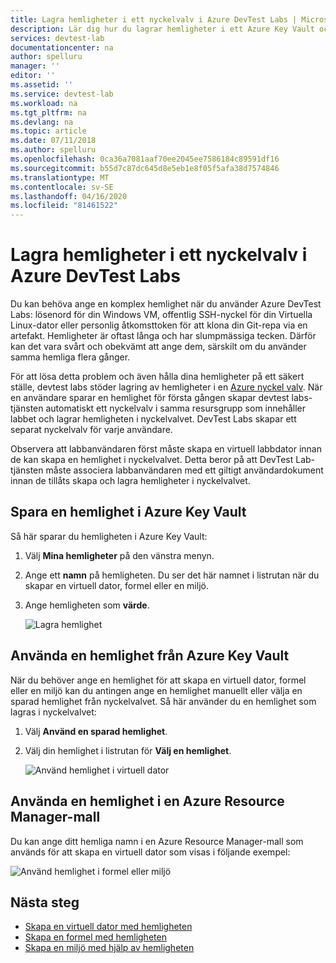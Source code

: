```yaml
---
title: Lagra hemligheter i ett nyckelvalv i Azure DevTest Labs | Microsoft-dokument
description: Lär dig hur du lagrar hemligheter i ett Azure Key Vault och använder dem när du skapar en virtuell dator, formel eller en miljö.
services: devtest-lab
documentationcenter: na
author: spelluru
manager: ''
editor: ''
ms.assetid: ''
ms.service: devtest-lab
ms.workload: na
ms.tgt_pltfrm: na
ms.devlang: na
ms.topic: article
ms.date: 07/11/2018
ms.author: spelluru
ms.openlocfilehash: 0ca36a7081aaf70ee2045ee7586184c89591df16
ms.sourcegitcommit: b55d7c87dc645d8e5eb1e8f05f5afa38d7574846
ms.translationtype: MT
ms.contentlocale: sv-SE
ms.lasthandoff: 04/16/2020
ms.locfileid: "81461522"
---
```

# <a name="store-secrets-in-a-key-vault-in-azure-devtest-labs"></a>Lagra hemligheter i ett nyckelvalv i Azure DevTest Labs
Du kan behöva ange en komplex hemlighet när du använder Azure DevTest Labs: lösenord för din Windows VM, offentlig SSH-nyckel för din Virtuella Linux-dator eller personlig åtkomsttoken för att klona din Git-repa via en artefakt. Hemligheter är oftast långa och har slumpmässiga tecken. Därför kan det vara svårt och obekvämt att ange dem, särskilt om du använder samma hemliga flera gånger.

För att lösa detta problem och även hålla dina hemligheter på ett säkert ställe, devtest labs stöder lagring av hemligheter i en [Azure nyckel valv](../key-vault/general/overview.md). När en användare sparar en hemlighet för första gången skapar devtest labs-tjänsten automatiskt ett nyckelvalv i samma resursgrupp som innehåller labbet och lagrar hemligheten i nyckelvalvet. DevTest Labs skapar ett separat nyckelvalv för varje användare. 

Observera att labbanvändaren först måste skapa en virtuell labbdator innan de kan skapa en hemlighet i nyckelvalvet. Detta beror på att DevTest Lab-tjänsten måste associera labbanvändaren med ett giltigt användardokument innan de tillåts skapa och lagra hemligheter i nyckelvalvet. 


## <a name="save-a-secret-in-azure-key-vault"></a>Spara en hemlighet i Azure Key Vault
Så här sparar du hemligheten i Azure Key Vault:

1. Välj **Mina hemligheter** på den vänstra menyn.
2. Ange ett **namn** på hemligheten. Du ser det här namnet i listrutan när du skapar en virtuell dator, formel eller en miljö. 
3. Ange hemligheten som **värde**.

    ![Lagra hemlighet](media/devtest-lab-store-secrets-in-key-vault/store-secret.png)

## <a name="use-a-secret-from-azure-key-vault"></a>Använda en hemlighet från Azure Key Vault
När du behöver ange en hemlighet för att skapa en virtuell dator, formel eller en miljö kan du antingen ange en hemlighet manuellt eller välja en sparad hemlighet från nyckelvalvet. Så här använder du en hemlighet som lagras i nyckelvalvet:

1. Välj **Använd en sparad hemlighet**. 
2. Välj din hemlighet i listrutan för **Välj en hemlighet**. 

    ![Använd hemlighet i virtuell dator](media/devtest-lab-store-secrets-in-key-vault/secret-store-pick-a-secret.png)

## <a name="use-a-secret-in-an-azure-resource-manager-template"></a>Använda en hemlighet i en Azure Resource Manager-mall
Du kan ange ditt hemliga namn i en Azure Resource Manager-mall som används för att skapa en virtuell dator som visas i följande exempel:

![Använd hemlighet i formel eller miljö](media/devtest-lab-store-secrets-in-key-vault/secret-store-arm-template.png)

## <a name="next-steps"></a>Nästa steg

- [Skapa en virtuell dator med hemligheten](devtest-lab-add-vm.md) 
- [Skapa en formel med hemligheten](devtest-lab-manage-formulas.md)
- [Skapa en miljö med hjälp av hemligheten](devtest-lab-create-environment-from-arm.md)
